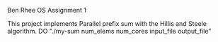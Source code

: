 Ben Rhee
OS Assignment 1

This project implements Parallel prefix sum with the Hillis and Steele algorithm.
DO "./my-sum num_elems num_cores input_file output_file"